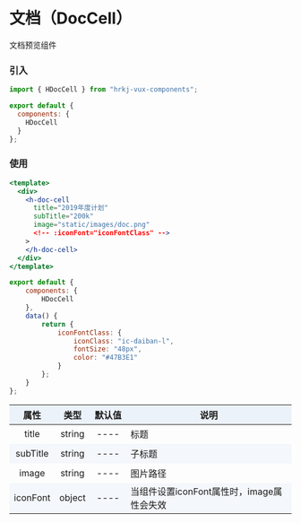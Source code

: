 # 文档（DocCell）

文档预览组件

<doc-cell />

### 引入

```js
import { HDocCell } from "hrkj-vux-components";

export default {
  components: {
    HDocCell
  }
};
```

### 使用

```jsx
<template>
  <div>
    <h-doc-cell
      title="2019年度计划"
      subTitle="200k"
      image="static/images/doc.png"
      <!-- :iconFont="iconFontClass" -->
    >
    </h-doc-cell>
  </div>
</template>

export default {
    components: {
        HDocCell
    },
    data() {
        return {
            iconFontClass: {
                iconClass: "ic-daiban-l",
                fontSize: "48px",
                color: "#47B3E1"
            }
        };
    }
};
```

<test />

|   属性   |  类型  | 默认值  | 说明     |
| :------: | :----: | :-----: | :------- |
|  title   | string |  ---- | 标题     |
| subTitle | string |  ----   | 子标题   |
|  image   | string | ---- | 图片路径 |
| iconFont | object |  ----   | 当组件设置iconFont属性时，image属性会失效 |

<style>
  table {
      width: 100%; /*表格宽度*/
      border-collapse: collapse; /*使用单一线条的边框*/
      empty-cells: show; /*单元格无内容依旧绘制边框*/
  }
	
  table th,td {
    height: 35px; /*统一每一行的默认高度*/
  }
	
  table th {
      font-weight: bold; /*加粗*/
      text-align: center !important; /*内容居中，加上 !important 避免被 Markdown 样式覆盖*/
      background: #ECF2F9; /*背景色*/
      white-space: nowrap; /*表头内容强制在一行显示*/
  }
	
  /* 隔行变色 */
  table tbody tr:nth-child(2n) {
      background: #F4F7FB; 
  }
  /* 悬浮变色 */
  /* table tr:hover {
      background: #B2B2B2; 
  }
	 */
  /* 首列不换行 */
  table td:nth-child(1) {
      white-space: nowrap; 
  }
  /* 指定列宽度 */
  table th:nth-of-type(4) {  
    width: 100%;
    white-space: nowrap;
  }
  
</style>
